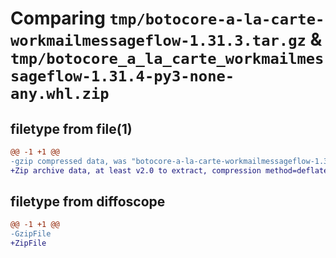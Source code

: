 # Comparing `tmp/botocore-a-la-carte-workmailmessageflow-1.31.3.tar.gz` & `tmp/botocore_a_la_carte_workmailmessageflow-1.31.4-py3-none-any.whl.zip`

## filetype from file(1)

```diff
@@ -1 +1 @@
-gzip compressed data, was "botocore-a-la-carte-workmailmessageflow-1.31.3.tar", last modified: Fri Jul 14 01:46:46 2023, max compression
+Zip archive data, at least v2.0 to extract, compression method=deflate
```

## filetype from diffoscope

```diff
@@ -1 +1 @@
-GzipFile
+ZipFile
```

